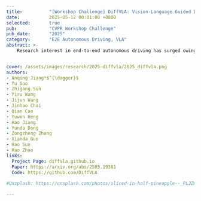 ```yaml
---
title:          "[Workshop Challenge] DiffVLA: Vision-Language Guided Diffusion Planning for Autonomous Driving"
date:           2025-05-12 00:01:00 +0800
selected:       true
pub:            "CVPR Workshop Challenge"
pub_date:       "2025"
category:       "E2E Autonomous Driving, VLA"
abstract: >-
    Research interest in end-to-end autonomous driving has surged owing to its fully differentiable design integrating modular tasks, i.e. perception, prediction and planing, which enables optimization in pursuit of the ultimate goal. Despite the great potential of the end-to-end paradigm, existing methods suffer from several aspects including expensive BEV (bird's eye view) computation, action diversity, and sub-optimal decision in complex real-world scenarios. To address these challenges, we propose a novel hybrid sparse-dense diffusion policy, empowered by a Vision-Language Model (VLM), called Diff-VLA. We explore the sparse diffusion representation for efficient multi-modal driving behavior. Moreover, we rethink the effectiveness of VLM driving decision and improve the trajectory generation guidance through deep interaction across agent, map instances and VLM output. Our method shows superior performance in Autonomous Grand Challenge 2025 which contains challenging real and reactive synthetic scenarios. Our methods achieves 45.0 PDMS.


cover: /assets/images/research/2025-diffvla/2025_diffvla.png
authors:
- Anqing Jiang*$^{\dagger}$
- Yu Gao
- Zhigang Sun
- Yiru Wang
- Jijun Wang
- Jinhao Chai
- Qian Cao
- Yuwen Heng
- Hao Jiang
- Yunda Dong
- Zongzheng Zhang
- Xianda Guo
- Hao Sun
- Hao Zhao
links:
  Project Page: diffvla.github.io
  Paper: https://arxiv.org/abs/2505.19381
  Code: https://github.com/DiffVLA
  
#Unsplash: https://unsplash.com/photos/sliced-in-half-pineapple--_PLJZmHZzk

---
```

